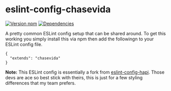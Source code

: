 # eslint-config-chasevida

[![Version npm](https://img.shields.io/npm/v/eslint-config-chasevida.svg?style=flat-square)](https://www.npmjs.com/package/eslint-config-chasevida)
[![Dependencies](https://img.shields.io/david/chasevida/eslint-config-chasevida.svg?style=flat-square)](https://david-dm.org/chasevida/eslint-config-chasevida)

A pretty common ESLint config setup that can be shared around. To get this working you simply install this via npm then add the followingn to your ESLint config file.

```
{
  "extends": "chasevida"
}
```

**Note:** This ESLint config is essentially a fork from [eslint-config-hapi](https://github.com/continuationlabs/eslint-config-hapi). Those devs are ace so best stick with theirs, this is just for a few styling differences that my team prefers.

